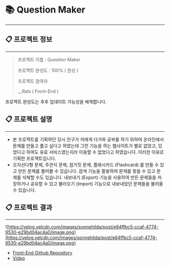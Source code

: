 # 📚 Question Maker

---

## 📋 프로젝트 정보

---

> 프로젝트 이름 : Question Maker
> 
> 
> 프로젝트 완성도 : 100% ( 완성 )
> 
> 프로젝트 참여자
> 
> __Rals ( Front-End )
> 

프로젝트 완성도는 추후 업데이트 가능성을 배제합니다.

## 📋 프로젝트 설명

---

- 본 프로젝트를 기획하던 당시 친구가 저에게 다가와 공부를 하기 위하여 온라인에서 문제를 만들고 풀고 싶다고 하였는데 그런 기능을 하는 웹사이트가 별로 없었고, 있었다고 하여도 유료 서비스였는지라 이용할 수 없었다고 하였습니다. 이러한 이유로 기획한 프로젝트입니다.
- 오지선다형 문제, 주관식 문제, 참거짓 문제, 플래시카드 (Flashcard) 를 만들 수 있고 만든 문제를 풀어볼 수 있습니다. 검색 기능을 활용하여 문제를 찾을 수 있고 문제를 삭제할 수도 있습니다. 내보내기 (Export) 기능을 사용하여 만든 문제들을 저장하거나 공유할 수 있고 불러오기 (Import) 기능으로 내보내었던 문제들을 불러올 수 있습니다.

## 📋 프로젝트 결과

---

![https://velog.velcdn.com/images/sonnehilda/post/e64ffbc5-ccaf-4774-9530-e29bd04ac4a0/image.png](https://velog.velcdn.com/images/sonnehilda/post/e64ffbc5-ccaf-4774-9530-e29bd04ac4a0/image.png)

- [Front-End Github Repository](https://github.com/Sonnehilda/QuestionMaker)
- [Video](https://cdn.discordapp.com/attachments/921423896270491668/985808549340909638/qm.mp4)